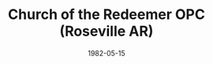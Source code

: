 ---
date: &id001 1982-05-15
end_date: null
location:
  address: Roseville
  city: Roseville
  state: AR
minister:
- end: 1982-01-01
  name: Daniel Morse
  start: 1980-01-01
  type: Organizing Pastor
- end: 1984-01-01
  name: Daniel Morse
  start: 1982-01-01
  type: Pastor
ministers:
- Daniel Morse
- Daniel Morse
name: Church of the Redeemer OPC
names:
- end: 1985-09-21
  name: Church of the Redeemer OPC
  start: 1982-05-15
origination_date: *id001
raw_data: "AR     Roseville\nChurch of the Redeemer OPC  (May 15, 1982\u2013September\
  \ 21, 1985)\n(relocated to Placerville, California in 1985)\nOrg. Pastor:  Daniel\
  \ Morse, 1980\u201382\nPastor: Daniel Morse, 1982\u201384"
received_from: null
states:
- AR
status:
  active: false
  end_date: 1985-09-21
  reason: null
  received_from: null
  withdrawal_to: null
title: Church of the Redeemer OPC (Roseville AR)
year_established:
- 1982

---